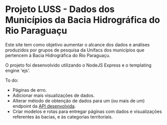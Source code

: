 # Projeto LUSS - Dados dos Municípios da Bacia Hidrográfica do Rio Paraguaçu

Este site tem como objetivo aumentar o alcance dos dados e análises produzidos por grupos de pesquisa da Unifacs dos municípios que pertencem à Bacia Hidrográfica do Rio Paraguaçu.

O projeto foi desenvolvido utilizando o NodeJS Express e o templating engine 'ejs'.

To do:
- Páginas de erro.
- Adicionar mais visualizações de dados.
- Alterar método de obtenção de dados para um (ou mais de um) endpoint da [API desenvolvida](https://github.com/muginito/projeto-luss).
- Criar modelos e rotas para entregar páginas com dados e visualizações referentes às bacias, e às categorias territoriais.